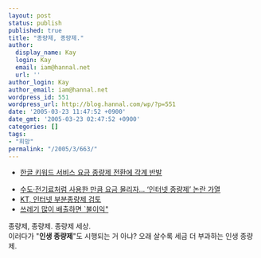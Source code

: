 ```yaml
---
layout: post
status: publish
published: true
title: "종량제, 종량제."
author:
  display_name: Kay
  login: Kay
  email: iam@hannal.net
  url: ''
author_login: Kay
author_email: iam@hannal.net
wordpress_id: 551
wordpress_url: http://blog.hannal.com/wp/?p=551
date: '2005-03-23 11:47:52 +0900'
date_gmt: '2005-03-23 02:47:52 +0900'
categories: []
tags:
- "희망"
permalink: "/2005/3/663/"
---
```

<ul>
<li /><a href="http://news.naver.com/news/read.php?mode=LSD&office_id=031&article_id=0000057046&section_id=105&menu_id=105">한글 키워드 서비스 요금 종량제 전환에 각계 반발</a></p>
<li /><a href="http://news.naver.com/news/read.php?mode=LSD&office_id=005&article_id=0000198811&section_id=105&menu_id=105">수도·전기료처럼 사용한 만큼 요금 물리자… ‘인터넷 종량제’ 논란 가열</a>
<li /><a href="http://news.naver.com/news/read.php?mode=LSD&office_id=030&article_id=0000099859&section_id=105&menu_id=105">KT, 인터넷 부분종량제 검토</a>
<li /><a href="http://news.naver.com/news/read.php?mode=LSD&office_id=001&article_id=0000405205&section_id=102&menu_id=102">쓰레기 많이 배출하면 `불이익"</a></ul>
<p>종량제, 종량제. 종량제 세상.<br />
이러다가 "<b>인생 종량제</b>"도 시행되는 거 아냐? 오래 살수록 세금 더 부과하는 인생 종량제.</p>
